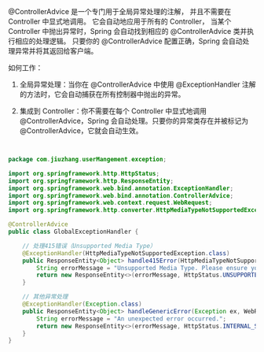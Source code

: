 @ControllerAdvice 是一个专门用于全局异常处理的注解，
并且不需要在 Controller 中显式地调用。
它会自动地应用于所有的 Controller，
当某个 Controller 中抛出异常时，Spring 会自动找到相应的 @ControllerAdvice 类并执行相应的处理逻辑。
只要你的 @ControllerAdvice 配置正确，Spring 会自动处理异常并将其返回给客户端。

如何工作：
1. 全局异常处理：当你在 @ControllerAdvice 中使用 @ExceptionHandler 注解的方法时，它会自动捕获在所有控制器中抛出的异常。

2. 集成到 Controller：你不需要在每个 Controller 中显式地调用 @ControllerAdvice，Spring 会自动处理。只要你的异常类存在并被标记为 @ControllerAdvice，它就会自动生效。
```java


package com.jiuzhang.userMangement.exception;

import org.springframework.http.HttpStatus;
import org.springframework.http.ResponseEntity;
import org.springframework.web.bind.annotation.ExceptionHandler;
import org.springframework.web.bind.annotation.ControllerAdvice;
import org.springframework.web.context.request.WebRequest;
import org.springframework.http.converter.HttpMediaTypeNotSupportedException;

@ControllerAdvice
public class GlobalExceptionHandler {

    // 处理415错误（Unsupported Media Type）
    @ExceptionHandler(HttpMediaTypeNotSupportedException.class)
    public ResponseEntity<Object> handle415Error(HttpMediaTypeNotSupportedException ex, WebRequest request) {
        String errorMessage = "Unsupported Media Type. Please ensure your Content-Type is correct.";
        return new ResponseEntity<>(errorMessage, HttpStatus.UNSUPPORTED_MEDIA_TYPE);
    }

    // 其他异常处理
    @ExceptionHandler(Exception.class)
    public ResponseEntity<Object> handleGenericError(Exception ex, WebRequest request) {
        String errorMessage = "An unexpected error occurred.";
        return new ResponseEntity<>(errorMessage, HttpStatus.INTERNAL_SERVER_ERROR);
    }
}
```